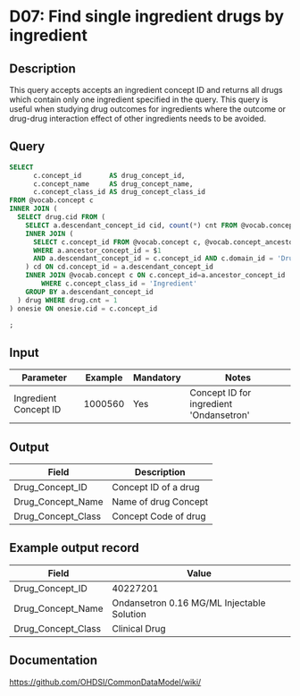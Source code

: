<!---
Group:drug
Name:D07 Find single ingredient drugs by ingredient
Author:Patrick Ryan
CDM Version: 5.3
-->

# D07: Find single ingredient drugs by ingredient

## Description
This query accepts accepts an ingredient concept ID and returns all drugs which contain only one ingredient specified in the query. 
This query is useful when studying drug outcomes for ingredients where the outcome or drug-drug interaction effect of other ingredients needs to be avoided.

## Query
```sql
SELECT
      c.concept_id       AS drug_concept_id,
      c.concept_name     AS drug_concept_name,
      c.concept_class_id AS drug_concept_class_id
FROM @vocab.concept c
INNER JOIN (
  SELECT drug.cid FROM (
    SELECT a.descendant_concept_id cid, count(*) cnt FROM @vocab.concept_ancestor a
    INNER JOIN (
      SELECT c.concept_id FROM @vocab.concept c, @vocab.concept_ancestor a
      WHERE a.ancestor_concept_id = $1
      AND a.descendant_concept_id = c.concept_id AND c.domain_id = 'Drug'
    ) cd ON cd.concept_id = a.descendant_concept_id
    INNER JOIN @vocab.concept c ON c.concept_id=a.ancestor_concept_id
        WHERE c.concept_class_id = 'Ingredient'
    GROUP BY a.descendant_concept_id
  ) drug WHERE drug.cnt = 1  
) onesie ON onesie.cid = c.concept_id

;
```

## Input

| Parameter |  Example |  Mandatory |  Notes |
| --- | --- | --- | --- |
|  Ingredient Concept ID |  1000560 |  Yes | Concept ID for ingredient 'Ondansetron' |


## Output

|  Field |  Description |
| --- | --- |
|  Drug_Concept_ID |  Concept ID of a drug |
|  Drug_Concept_Name |  Name of drug Concept |
|  Drug_Concept_Class |  Concept Code of drug |

## Example output record

| Field |  Value |
| --- | --- |
|  Drug_Concept_ID |  40227201 |
|  Drug_Concept_Name |  Ondansetron 0.16 MG/ML Injectable Solution |
|  Drug_Concept_Class |  Clinical Drug |

## Documentation
https://github.com/OHDSI/CommonDataModel/wiki/
